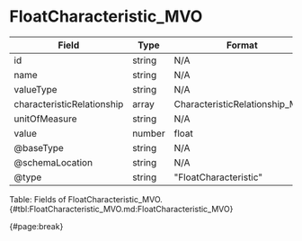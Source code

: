<!--
    ATTENTION: This file was generated via gradle!
               Do NOT manually edit this file! Any such changes will be overwritten!
-->

# FloatCharacteristic_MVO

| Field | Type | Format | Required |
| ------- | ------- | ------- | --- |
| id | string | N/A | No |
| name | string | N/A | No |
| valueType | string | N/A | No |
| characteristicRelationship | array | CharacteristicRelationship_MVO | No |
| unitOfMeasure | string | N/A | No |
| value | number | float | Yes |
| @baseType | string | N/A | No |
| @schemaLocation | string | N/A | No |
| @type | string | "FloatCharacteristic" | Yes |

Table: Fields of FloatCharacteristic_MVO. {#tbl:FloatCharacteristic_MVO.md:FloatCharacteristic_MVO}

{#page:break}
